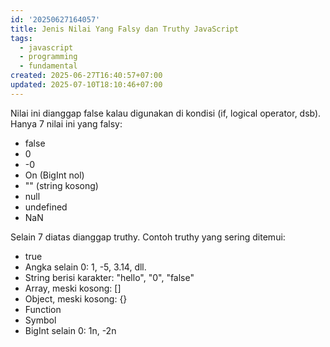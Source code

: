 ```yaml
---
id: '20250627164057'
title: Jenis Nilai Yang Falsy dan Truthy JavaScript
tags:
  - javascript
  - programming
  - fundamental
created: 2025-06-27T16:40:57+07:00
updated: 2025-07-10T18:10:46+07:00
---
```


Nilai ini dianggap false kalau digunakan di kondisi (if, logical operator, dsb). Hanya 7 nilai ini yang falsy:

- false
- 0
- -0
- On (BigInt nol)
- "" (string kosong)
- null
- undefined
- NaN

Selain 7 diatas dianggap truthy.
Contoh truthy yang sering ditemui:

- true
- Angka selain 0: 1, -5, 3.14, dll.
- String berisi karakter: "hello", "0", "false"
- Array, meski kosong: []
- Object, meski kosong: {}
- Function
- Symbol
- BigInt selain 0: 1n, -2n
